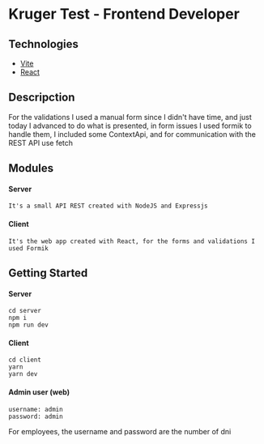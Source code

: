 # Kruger Test - Frontend Developer

## Technologies

- [Vite](https://vitejs.dev)
- [React](https://es.reactjs.org/)

## Descripction

For the validations I used a manual form since I didn't have time, and just today I advanced to do what is presented, in form issues I used formik to handle them, I included some ContextApi, and for communication with the REST API use fetch

## Modules

#### Server

    It's a small API REST created with NodeJS and Expressjs

#### Client

    It's the web app created with React, for the forms and validations I used Formik

## Getting Started

#### Server

```
cd server
npm i
npm run dev
```

#### Client

```
cd client
yarn
yarn dev
```

#### Admin user (web)

```
username: admin
password: admin
```

For employees, the username and password are the number of dni
